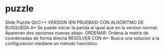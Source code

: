 # puzzle
Slide Puzzle  Qt/C++
VERSION (EN PRUEBAS) CON ALGORITMO DE BUSQUEDA A*
Se puede iniciar la parida al igual que en la version normal.
Aparecen dos opciones nuevas abajo:
ORDENAR: Ordena la matriz de coordenadas de forma directa
RESOLVER CON A*: Busca una solucion a la configuracion mediane un metodo heuristico
